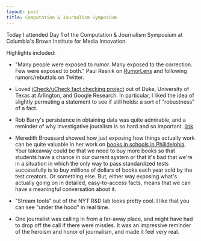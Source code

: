 ```yaml
---
layout: post
title: Computation & Journalism Symposium
---
```


Today I attended Day 1 of the Computation & Journalism Symposium at Columbia's Brown Institute for Media Innovation. 

Highlights included: 


- "Many people were exposed to rumor.  Many exposed to the correction.  Few were exposed to both." Paul Resnik on [RumorLens](http://compute-cuj.org/cj-2014/cj2014_session2_paper3.pdf) and following rumors/rebuttals on Twitter.


- Loved [iCheck/uCheck fact checking project](http://compute-cuj.org/cj-2014/cj2014_session2_paper1.pdf) out of Duke, University of Texas at Arlington, and Google Research. In particular, I liked the idea of slightly permuting a statement to see if still holds: a sort of "robustness" of a fact. 


- Rob Barry's persistence in obtaining data was quite admirable, and a reminder of why investigative jouralism is so hard and so important. [link](http://compute-cuj.org/cj-2014/cj2014_session1_paper3.pdf)


- Meredith Broussard showed how just exposing how things actually work can be quite valuable in her work on [books in schools in Philidelphia](http://www.theatlantic.com/features/archive/2014/07/why-poor-schools-cant-win-at-standardized-testing/374287/). Your takeaway could be that we need to buy more books so that students have a chance in our current system or that it's bad that we're in a situation in which the only way to pass standardized tests successfully is to buy millions of dollars of books each year sold by the test creators. Or something else. But, either way exposing what's actually going on in detailed, easy-to-access facts, means that we can have a meaningful conversation about it. 


- "Stream tools" out of the NYT R&D lab looks pretty cool. I like that you can see "under the hood" in real time. 

- One journalist was calling in from a far-away place, and might have had to drop off the call if there were missles. It was an impressive reminder of the heroism and honor of journalism, and made it feel very real. 
